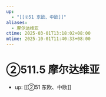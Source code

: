 ```yaml
---
up:
  - "[[②51 东欧、中欧]]"
aliases:
  - 摩尔达维亚
ctime: 2025-03-01T13:18:02+08:00
mtime: 2025-10-01T11:40:33+08:00
---
```


# ②511.5 摩尔达维亚

- up: [[②51 东欧、中欧]]
